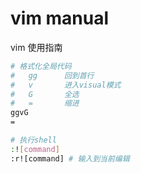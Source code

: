 # vim manual
vim 使用指南

```sh
# 格式化全局代码
#   gg      回到首行
#   v       进入visual模式
#   G       全选
#   =       缩进
ggvG
=

# 执行shell
:![command]
:r![command] # 输入到当前编辑
```
